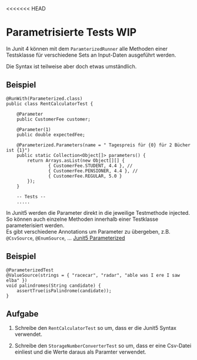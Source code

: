 <<<<<<< HEAD
# Parametrisierte Tests WIP

In Junit 4 können mit dem ``ParamterizedRunner`` alle Methoden einer Testsklasse für verschiedene Sets an Input-Daten ausgeführt werden.

Die Syntax ist teilweise aber doch etwas umständlich.

## Beispiel

```
@RunWith(Parameterized.class)
public class RentCalculatorTest {

	@Parameter
	public CustomerFee customer;

	@Parameter(1)
	public double expectedFee;

	@Parameterized.Parameters(name = " Tagespreis für {0} für 2 Bücher ist {1}")
    public static Collection<Object[]> parameters() {
		return Arrays.asList(new Object[][] {
				{ CustomerFee.STUDENT, 4.4 }, //
				{ CustomerFee.PENSIONER, 4.4 }, //
				{ CustomerFee.REGULAR, 5.0 }
    	});
    }

    -- Tests --
    .....
```

In Junit5 werden die Parameter direkt in die jeweilige Testmethode injected. So können auch einzelne Methoden innerhalb einer Testklasse parameterisiert werden.  
Es gibt verschiedene Annotations um Parameter zu übergeben, z.B. ``@CsvSource``, ``@EnumSource``, ... [Junit5 Parameterized](https://junit.org/junit5/docs/current/user-guide/#writing-tests-parameterized-tests)

## Beispiel

```
@ParameterizedTest
@ValueSource(strings = { "racecar", "radar", "able was I ere I saw elba" })
void palindromes(String candidate) {
    assertTrue(isPalindrome(candidate));
}
```

## Aufgabe

1) Schreibe den ``RentCalculatorTest`` so um, dass er die Junit5 Syntax verwendet.

2) Schreibe den ``StorageNumberConverterTest`` so um, dass er eine Csv-Datei einliest und die Werte daraus als Paramter verwendet.
